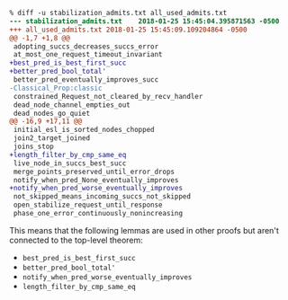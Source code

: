 ```diff
% diff -u stabilization_admits.txt all_used_admits.txt 
--- stabilization_admits.txt	2018-01-25 15:45:04.395871563 -0500
+++ all_used_admits.txt	2018-01-25 15:45:09.109204864 -0500
@@ -1,7 +1,8 @@
 adopting_succs_decreases_succs_error
 at_most_one_request_timeout_invariant
+best_pred_is_best_first_succ
+better_pred_bool_total'
 better_pred_eventually_improves_succ
-Classical_Prop:classic
 constrained_Request_not_cleared_by_recv_handler
 dead_node_channel_empties_out
 dead_nodes_go_quiet
@@ -16,9 +17,11 @@
 initial_esl_is_sorted_nodes_chopped
 join2_target_joined
 joins_stop
+length_filter_by_cmp_same_eq
 live_node_in_succs_best_succ
 merge_points_preserved_until_error_drops
 notify_when_pred_None_eventually_improves
+notify_when_pred_worse_eventually_improves
 not_skipped_means_incoming_succs_not_skipped
 open_stabilize_request_until_response
 phase_one_error_continuously_nonincreasing
 ```

 This means that the following lemmas are used in other proofs but aren't
 connected to the top-level theorem:
 - `best_pred_is_best_first_succ`
 - `better_pred_bool_total'`
 - `notify_when_pred_worse_eventually_improves`
 - `length_filter_by_cmp_same_eq`
